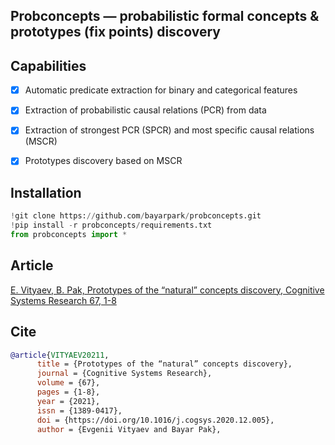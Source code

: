 ## Probconcepts — probabilistic formal concepts & prototypes (fix points) discovery

## Capabilities
- [x] Automatic predicate extraction for binary and categorical features
- [x] Extraction of probabilistic causal relations (PCR) from data
- [x] Extraction of strongest PCR (SPCR) and most specific causal relations (MSCR)
- [x] Prototypes discovery based on MSCR


## Installation 
```python
!git clone https://github.com/bayarpark/probconcepts.git
!pip install -r probconcepts/requirements.txt
from probconcepts import *
```


## Article
[E. Vityaev, B. Pak, Prototypes of the “natural” concepts discovery, Cognitive Systems Research 67, 1-8](https://www.sciencedirect.com/science/article/abs/pii/S138904172030111X)

## Cite

```bibtex
@article{VITYAEV20211,
      title = {Prototypes of the “natural” concepts discovery},
      journal = {Cognitive Systems Research},
      volume = {67},
      pages = {1-8},
      year = {2021},
      issn = {1389-0417},
      doi = {https://doi.org/10.1016/j.cogsys.2020.12.005},
      author = {Evgenii Vityaev and Bayar Pak},
```
